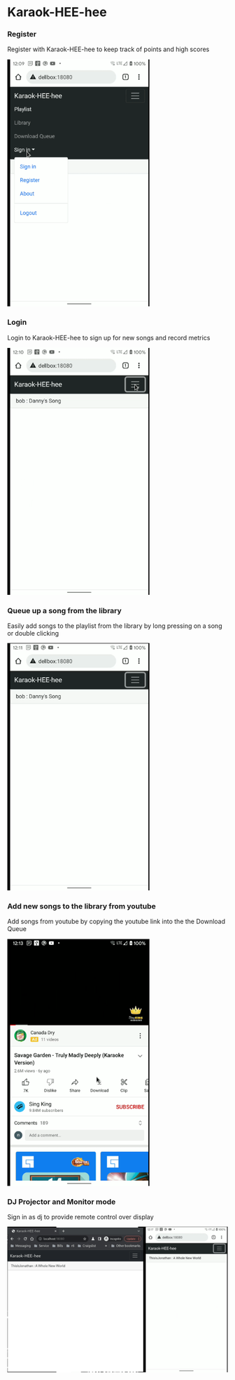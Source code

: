 # Karaok-HEE-hee

### Register

Register with Karaok-HEE-hee to keep track of points and high scores

<img src="https://raw.githubusercontent.com/neotericpiguy/i/master/Karaok-HEE-hee/register.gif" width="325">

### Login

Login to Karaok-HEE-hee to sign up for new songs and record metrics

<img src="https://raw.githubusercontent.com/neotericpiguy/i/master/Karaok-HEE-hee/login.gif" width="325">

### Queue up a song from the library

Easily add songs to the playlist from the library by long pressing on a song or double clicking

<img src="https://raw.githubusercontent.com/neotericpiguy/i/master/Karaok-HEE-hee/addSong.gif" width="325">

### Add new songs to the library from youtube

Add songs from youtube by copying the youtube link into the the Download Queue

<img src="https://raw.githubusercontent.com/neotericpiguy/i/master/Karaok-HEE-hee/download.gif" width="325">

### DJ Projector and Monitor mode

Sign in as dj to provide remote control over display

<img src="https://raw.githubusercontent.com/neotericpiguy/i/master/Karaok-HEE-hee/djMode.gif" width="650">
